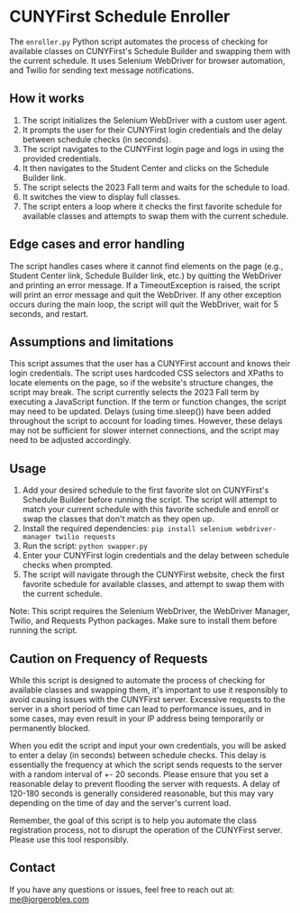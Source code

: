 # CUNYFirst Schedule Enroller

The `enroller.py` Python script automates the process of checking for available classes on CUNYFirst's Schedule Builder and swapping them with the current schedule. It uses Selenium WebDriver for browser automation, and Twilio for sending text message notifications.

## How it works

1. The script initializes the Selenium WebDriver with a custom user agent.
2. It prompts the user for their CUNYFirst login credentials and the delay between schedule checks (in seconds).
3. The script navigates to the CUNYFirst login page and logs in using the provided credentials.
4. It then navigates to the Student Center and clicks on the Schedule Builder link.
5. The script selects the 2023 Fall term and waits for the schedule to load.
6. It switches the view to display full classes.
7. The script enters a loop where it checks the first favorite schedule for available classes and attempts to swap them with the current schedule.

## Edge cases and error handling

The script handles cases where it cannot find elements on the page (e.g., Student Center link, Schedule Builder link, etc.) by quitting the WebDriver and printing an error message. If a TimeoutException is raised, the script will print an error message and quit the WebDriver. If any other exception occurs during the main loop, the script will quit the WebDriver, wait for 5 seconds, and restart.

## Assumptions and limitations

This script assumes that the user has a CUNYFirst account and knows their login credentials. The script uses hardcoded CSS selectors and XPaths to locate elements on the page, so if the website's structure changes, the script may break. The script currently selects the 2023 Fall term by executing a JavaScript function. If the term or function changes, the script may need to be updated. Delays (using time.sleep()) have been added throughout the script to account for loading times. However, these delays may not be sufficient for slower internet connections, and the script may need to be adjusted accordingly.

## Usage

1. Add your desired schedule to the first favorite slot on CUNYFirst's Schedule Builder before running the script. The script will attempt to match your current schedule with this favorite schedule and enroll or swap the classes that don't match as they open up.
2. Install the required dependencies: `pip install selenium webdriver-manager twilio requests`
3. Run the script: `python swapper.py`
4. Enter your CUNYFirst login credentials and the delay between schedule checks when prompted.
5. The script will navigate through the CUNYFirst website, check the first favorite schedule for available classes, and attempt to swap them with the current schedule.

Note: This script requires the Selenium WebDriver, the WebDriver Manager, Twilio, and Requests Python packages. Make sure to install them before running the script.

## Caution on Frequency of Requests

While this script is designed to automate the process of checking for available classes and swapping them, it's important to use it responsibly to avoid causing issues with the CUNYFirst server. Excessive requests to the server in a short period of time can lead to performance issues, and in some cases, may even result in your IP address being temporarily or permanently blocked.

When you edit the script and input your own credentials, you will be asked to enter a delay (in seconds) between schedule checks. This delay is essentially the frequency at which the script sends requests to the server with a random interval of +- 20 seconds.  Please ensure that you set a reasonable delay to prevent flooding the server with requests. A delay of 120-180 seconds is generally considered reasonable, but this may vary depending on the time of day and the server's current load.

Remember, the goal of this script is to help you automate the class registration process, not to disrupt the operation of the CUNYFirst server. Please use this tool responsibly.

## Contact

If you have any questions or issues, feel free to reach out at: [me@jorgerobles.com](mailto:me@jorgerobles.com)
